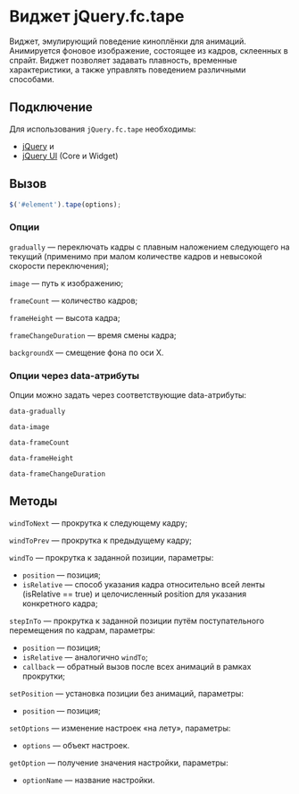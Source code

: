 # Виджет jQuery.fc.tape

Виджет, эмулирующий поведение киноплёнки для анимаций. Анимируется фоновое изображение,
состоящее из кадров, склеенных в спрайт. Виджет позволяет задавать плавность, временные
характеристики, а также управлять поведением различными способами.


## Подключение

Для использования `jQuery.fc.tape` необходимы:

* [jQuery](http://jquery.com/) и
* [jQuery UI](http://jqueryui.com/) (Core и Widget)


## Вызов

```js
$('#element').tape(options);
```

### Опции

`gradually` — переключать кадры с плавным наложением следующего на текущий (применимо при
малом количестве кадров и невысокой скорости переключения);

`image` — путь к изображению;

`frameCount` — количество кадров;

`frameHeight` — высота кадра;

`frameChangeDuration` — время смены кадра;

`backgroundX` — смещение фона по оси X.


### Опции через data-атрибуты

Опции можно задать через соответствующие data-атрибуты:

`data-gradually`

`data-image`

`data-frameCount`

`data-frameHeight`

`data-frameChangeDuration`


## Методы

`windToNext` — прокрутка к следующему кадру;

`windToPrev` — прокрутка к предыдущему кадру;

`windTo` — прокрутка к заданной позиции, параметры:

* `position` — позиция;
* `isRelative` — способ указания кадра относительно всей ленты (isRelative == true) и
целочисленный position для указания конкретного кадра;

`stepInTo` — прокрутка к заданной позиции путём поступательного перемещения по кадрам, параметры:

* `position` — позиция;
* `isRelative` — аналогично `windTo`;
* `callback` — обратный вызов после всех анимаций в рамках прокрутки;

`setPosition` — установка позиции без анимаций, параметры:

* `position` — позиция;

`setOptions` — изменение настроек «на лету», параметры:

* `options` — объект настроек.

`getOption` — получение значения настройки, параметры:

* `optionName` — название настройки.
